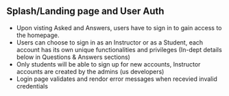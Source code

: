 ## Splash/Landing page and User Auth

* Upon visting Asked and Answers, users have to sign in to gain access to the homepage. 
* Users can choose to sign in as an Instructor or as a Student, each account has its own unique functionalities and privileges (In-dept details below in Questions & Answers sections)
* Only students will be able to sign up for new accounts, Instructor accounts are created by the admins (us developers)
* Login page validates and rendor error messages when recevied invalid credentials

